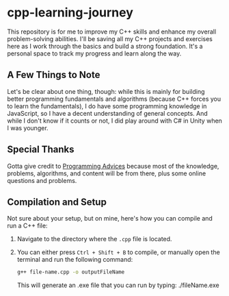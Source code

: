 # cpp-learning-journey

This repository is for me to improve my C++ skills and enhance my overall problem-solving abilities. I'll be saving all my C++ projects and exercises here as I work through the basics and build a strong foundation. It's a personal space to track my progress and learn along the way.

## A Few Things to Note

Let's be clear about one thing, though: while this is mainly for building better programming fundamentals and algorithms (because C++ forces you to learn the fundamentals), I do have some programming knowledge in JavaScript, so I have a decent understanding of general concepts. And while I don't know if it counts or not, I did play around with C# in Unity when I was younger.

## Special Thanks

Gotta give credit to [Programming Advices](https://programmingadvices.com/) because most of the knowledge, problems, algorithms, and content will be from there, plus some online questions and problems.

## Compilation and Setup

Not sure about your setup, but on mine, here's how you can compile and run a C++ file:

1. Navigate to the directory where the `.cpp` file is located.
2. You can either press `Ctrl + Shift + B` to compile, or manually open the terminal and run the following command:

   ```bash
   g++ file-name.cpp -o outputFileName
   ```

   This will generate an .exe file that you can run by typing:   ./fileName.exe